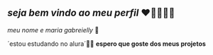 ## _seja bem vindo ao meu perfil_ ❤️‍🔥🤍🇧🇷

_meu nome e maria gabreielly_ 💓

´estou estudando no alura´🧑‍🎓
**espero que goste dos meus projetos**
